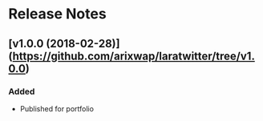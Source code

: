 # Release Notes

## [v1.0.0 (2018-02-28)] (https://github.com/arixwap/laratwitter/tree/v1.0.0)

### Added
- Published for portfolio